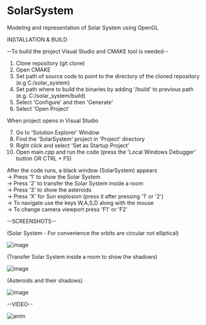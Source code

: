 # SolarSystem
Modeling and representation of Solar System using OpenGL


INSTALLATION & BUILD

--To build the project Visual Studio and CMAKE tool is needed--

1. Clone repository (git clone)
2. Open CMAKE
3. Set path of source code to point to the directory of the cloned repository (e.g C:/solar_system)
4. Set path where to build the binaries by adding '/build' to previous path (e.g. C:/solar_system/build)
5. Select 'Configure' and then 'Generate'
6. Select 'Open Project'

When project opens in Visual Studio  

7. Go to 'Solution Explorer' Window
8. Find the 'SolarSystem' project in 'Project' directory
9. Right click and select 'Set as Startup Project'
10. Open main.cpp and run the code (press the 'Local Windows Debugger' button OR CTRL + F5)

After the code runs, a black window (SolarSystem) appears  
-> Press '1' to show the Solar System  
-> Press '2' to transfer the Solar System inside a room  
-> Press '3' to show the asteroids  
-> Press 'X' for Sun explosion (press it after pressing '1' or '2')  
-> To navigate use the keys W,A,S,D along with the mouse  
-> To change camera viewport press 'F1' or 'F2'


      
--SCREENSHOTS--  

  (Solar System - For convenience the orbits are circular not elliptical)  
  
![image](https://github.com/AnnaPournara/SolarSystem/assets/101518922/28d52cf0-e24c-4d1b-adb9-ad7e933b3769)


  (Transfer Solar System inside a room to show the shadows)  
  
![image](https://github.com/AnnaPournara/SolarSystem/assets/101518922/31821b7d-5577-42eb-81d4-20f73e9fb997)  


  (Asteroids and their shadows)  
  
![image](https://github.com/AnnaPournara/SolarSystem/assets/101518922/2d769a1e-5f5d-4ba4-b120-1d345450dad7)  


--VIDEO--  


![anim](https://github.com/AnnaPournara/SolarSystem/assets/101518922/74b2fefc-a157-4afa-ae4d-5bc9ae465cc6)


